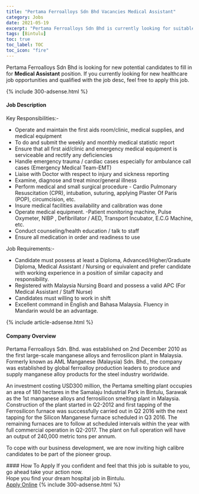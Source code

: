 ```yaml
---
title: "Pertama Ferroalloys Sdn Bhd Vacancies Medical Assistant" 
category: Jobs 
date: 2021-05-19 
excerpt: "Pertama Ferroalloys Sdn Bhd is currently looking for suitable person to fill in the Medical Assistant which positioned at Bintulu" 
tags: [Bintulu] 
toc: true 
toc_label: TOC 
toc_icon: "fire" 
--- 
```


<p>Pertama Ferroalloys Sdn Bhd is looking for new potential candidates to fill in for <b>Medical Assistant</b> position. If you currently looking for new healthcare job opportunities and qualified with the job desc, feel free to apply this job.
</p>{% include 300-adsense.html %} 
<div><div><h4>Job Description</h4></div><div><div><span><div><p>Key Responsibilities:-</p><ul><li>Operate and maintain the first aids room/clinic, medical supplies, and medical equipment</li><li>To do and submit the weekly and monthly medical statistic report</li><li>Ensure that all first aid/clinic and emergency medical equipment is serviceable and rectify any deficiencies</li><li>Handle emergency trauma / cardiac cases especially for ambulance call cases (Emergency Medical Team-EMT)</li><li>Liaise with Doctor with respect to injury and sickness reporting</li><li>Examine, diagnose and treat minor/general illness</li><li>Perform medical and small surgical procedure - Cardio Pulmonary Resuscitation (CPR), intubation, suturing, applying Plaster Of Paris (POP), circumcision, etc.</li><li>Insure medical facilities availability and calibration was done</li><li>Operate medical equipment. -Patient monitoring machine, Pulse Oxymeter, NIBP , Defibrillator / AED, Transport Incubator, E.C.G Machine, etc.</li><li>Conduct counseling/health education / talk to staff</li><li>Ensure all medication in order and readiness to use</li></ul><p>Job Requirements:-</p><ul><li>Candidate must possess at least a Diploma, Advanced/Higher/Graduate Diploma, Medical Assistant / Nursing or equivalent and prefer candidate with working experience in a position of similar capacity and responsibility.</li><li>Registered with Malaysia Nursing Board and possess a valid APC (For Medical Assistant / Staff Nurse)</li><li>Candidates must willing to work in shift&#160;</li><li>Excellent command&#160;in English and Bahasa Malaysia.&#160;Fluency in Mandarin would be an advantage.</li></ul></div></span></div></div></div> 
{% include article-adsense.html %} 
<div><div><h4>Company Overview</h4></div><div><div><span><div><p>Pertama Ferroalloys Sdn. Bhd.&#160;was established on 2nd December 2010 as the first large-scale manganese alloys and ferrosilicon plant in Malaysia. Formerly known as AML Manganese (Malaysia) Sdn. Bhd., the company was established by global ferroalloy production leaders to produce and supply manganese alloy products for the steel industry worldwide.</p><p>An investment costing USD300 million, the Pertama smelting plant occupies an area of 180 hectares in the Samalaju Industrial Park in Bintulu, Sarawak as the 1st manganese alloys and ferrosilicon smelting plant in Malaysia. Construction of the plant started in Q2-2012 and first tapping of the Ferrosilicon furnace was successfully carried out in Q2 2016 with the next tapping for the Silicon Manganese furnace scheduled in Q3 2016. The remaining furnaces are to follow at scheduled intervals within the year with full commercial operation in Q2-2017. The plant on full operation will have an output of 240,000 metric tons per annum.</p><p>To cope with our business development, we are now inviting high calibre candidates to be part of the pioneer group.</p></div></span></div></div></div> 
#### How To Apply 
If you confident and feel that this job is suitable to you, go ahead take your action now. <br/> 
Hope you find your dream hospital job in Bintulu. <br/> 
<a href="https://www.jobstreet.com.my/en/job/medical-assistant-4542328?jobId=jobstreet-my-job-4542328" class="btn btn--warning" target="_blank" rel="nofollow noopenner">Apply Online</a> 
{% include 300-adsense.html %} 